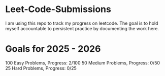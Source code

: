 # Leet-Code-Submissions
I am using this repo to track my progress on leetcode. The goal is to hold myself accountable to persistent practice by documenting the work here.

# Goals for 2025 - 2026
  100 Easy Problems, Progress: 2/100
  50 Medium Problems, Progress: 0/50
  25 Hard Problems, Progress: 0/25

